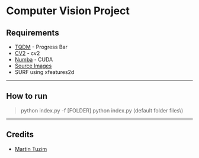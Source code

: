 # Computer Vision Project

## Requirements

- [TQDM](https://github.com/tqdm/tqdm) - Progress Bar
- [CV2](https://pypi.org/project/opencv-python/) - cv2
- [Numba](http://numba.pydata.org/) - CUDA
- [Source Images](https://sourceforge.net/projects/adobedatasets.adobe/files/adobe_panoramas.tgz/download)
- SURF using xfeatures2d

---

## How to run

> python index.py -f [FOLDER]
> python index.py (default folder files\\)

---

## Credits

- [Martin Tuzim](https://github.com/nomulous)

